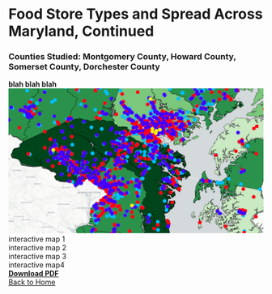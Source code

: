 # Food Store Types and Spread Across Maryland, Continued
### Counties Studied: Montgomery County, Howard County, Somerset County, Dorchester County

**blah blah blah** 
<br>
[<img src="/FoodSpreadProject/incomelocations.PNG?raw=true"/>](/FoodSpreadProject/IncomeStoreLocations.pdf)
<br>
interactive map 1<br>
interactive map 2<br>
interactive map 3<br>
interactive map4 <br>
**[Download PDF](/FoodSpreadProject/AllPDFs_Project2_Peet.pdf)**
<br>
<a href="https://sophiepeet.github.io">Back to Home</a>

